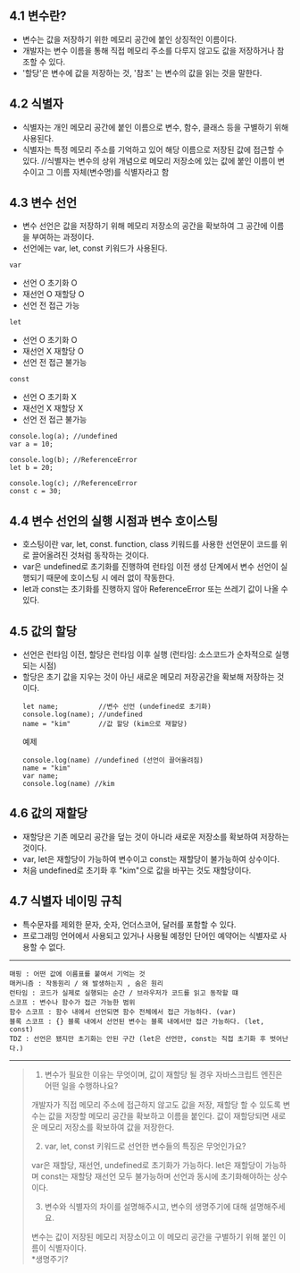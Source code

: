 ## 4.1 변수란?
- 변수는 값을 저장하기 위한 메모리 공간에 붙인 상징적인 이름이다. 
- 개발자는 변수 이름을 통해 직접 메모리 주소를 다루지 않고도 값을 저장하거나 참조할 수 있다. 
- '할당'은 변수에 값을 저장하는 것, '참조' 는 변수의 값을 읽는 것을 말한다. 

## 4.2 식별자
- 식별자는 개인 메모리 공간에 붙인 이름으로 변수, 함수, 클래스 등을 구별하기 위해 사용된다.
- 식별자는 특정 메모리 주소를 기억하고 있어 해당 이름으로 저장된 값에 접근할 수 있다. 
//식별자는 변수의 상위 개념으로 메모리 저장소에 있는 값에 붙인 이름이 변수이고 그 이름 자체(변수명)를 식별자라고 함

## 4.3 변수 선언
- 변수 선언은 값을 저장하기 위해 메모리 저장소의 공간을 확보하여 그 공간에 이름을 부여하는 과정이다. 
- 선언에는 var, let, const 키워드가 사용된다. 

`var`
- 선언 O 초기화 O
- 재선언 O 재할당 O
- 선언 전 접근 가능
  
`let`
- 선언 O 초기화 O
- 재선언 X 재할당 O
- 선언 전 접근 불가능
  
`const`
- 선언 O 초기화 X
- 재선언 X 재할당 X
- 선언 전 접근 불가능

```
console.log(a); //undefined
var a = 10;

console.log(b); //ReferenceError
let b = 20;

console.log(c); //ReferenceError
const c = 30;
```

## 4.4 변수 선언의 실행 시점과 변수 호이스팅
- 호스팅이란 var, let, const. function, class 키워드를 사용한 선언문이 코드를 위로 끌어올려진 것처럼 동작하는 것이다.
- var은 undefined로 초기화를 진행하여 런타임 이전 생성 단계에서 변수 선언이 실행되기 때문에 호이스팅 시 에러 없이 작동한다.
- let과 const는 초기화를 진행하지 않아 ReferenceError 또는 쓰레기 값이 나올 수 있다.
  
## 4.5 값의 할당
- 선언은 런타임 이전, 할당은 런타임 이후 실행 (런타임: 소스코드가 순차적으로 실행되는 시점)
- 할당은 초기 값을 지우는 것이 아닌 새로운 메모리 저장공간을 확보해 저장하는 것이다.
  ```
  let name;          //변수 선언 (undefined로 초기화)
  console.log(name); //undefined
  name = "kim"       //값 할당 (kim으로 재할당)
  ```
  예제
  ```
  console.log(name) //undefined (선언이 끌어올려짐)
  name = "kim"
  var name;
  console.log(name) //kim
  ```

## 4.6 값의 재할당
- 재할당은 기존 메모리 공간을 덮는 것이 아니라 새로운 저장소를 확보하여 저장하는 것이다.
- var, let은 재할당이 가능하여 변수이고 const는 재할당이 불가능하여 상수이다.
- 처음 undefined로 초기화 후 "kim"으로 값을 바꾸는 것도 재할당이다. 

## 4.7 식별자 네이밍 규칙
- 특수문자를 제외한 문자, 숫자, 언더스코어, 달러를 포함할 수 있다.
- 프로그래밍 언어에서 사용되고 있거나 사용될 예정인 단어인 예약어는 식별자로 사용할 수 없다. 

---
```
매핑 : 어떤 값에 이름표를 붙여서 기억는 것 
매커니즘 : 작동원리 / 왜 발생하는지 , 숨은 원리
런타임 : 코드가 실제로 실행되는 순간 / 브라우저가 코드를 읽고 동작할 떄
스코프 : 변수나 함수가 접근 가능한 범위
함수 스코프 : 함수 내에서 선언되면 함수 전체에서 접근 가능하다. (var)
블록 스코프 : {} 블록 내에서 선언된 변수는 블록 내에서만 접근 가능하다. (let, const)
TDZ : 선언은 됐지만 초기화는 안된 구간 (let은 선언만, const는 직접 초기화 후 벗어난다.)
```
---
>1. 변수가 필요한 이유는 무엇이며, 값이 재할당 될 경우 자바스크립트 엔진은 어떤 일을 수행하나요?
 >  
  > 개발자가 직접 메모리 주소에 접근하지 않고도 값을 저장, 재할당 할 수 있도록 변수는 값을 저장할 메모리 공간을 확보하고 이름을 붙인다.
   값이 재할당되면 새로운 메모리 저장소를 확보하여 값을 저장한다.
>
>2. var, let, const 키워드로 선언한 변수들의 특징은 무엇인가요?
 >  
  > var은 재할당, 재선언, undefined로 초기화가 가능하다.
   let은 재할당이 가능하며 const는 재할당 재선언 모두 불가능하며 선언과 동시에 초기화해야하는 상수이다.
  > 
>3. 변수와 식별자의 차이를 설명해주시고, 변수의 생명주기에 대해 설명해주세요.
 >  
   >변수는 값이 저장된 메모리 저장소이고 이 메모리 공간을 구별하기 위해 붙인 이름이 식별자이다. <br>
   > *생명주기?

